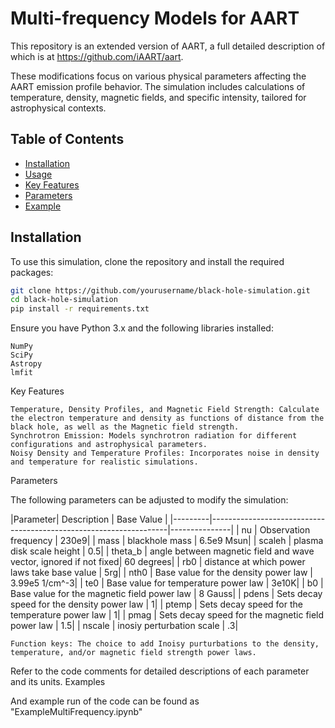  # Multi-frequency Models for AART
This repository is an extended version of AART, a full detailed description of which is at https://github.com/iAART/aart.

These modifications focus on various physical parameters affecting the AART emission profile behavior. The simulation includes calculations of temperature, density, magnetic fields, and specific intensity, tailored for astrophysical contexts.

## Table of Contents

- [Installation](#installation)
- [Usage](#usage)
- [Key Features](#key-features)
- [Parameters](#parameters)
- [Example](#examples)

## Installation

To use this simulation, clone the repository and install the required packages:

```bash
git clone https://github.com/yourusername/black-hole-simulation.git
cd black-hole-simulation
pip install -r requirements.txt
```

Ensure you have Python 3.x and the following libraries installed:

    NumPy
    SciPy
    Astropy
    lmfit

Key Features
    
    Temperature, Density Profiles, and Magnetic Field Strength: Calculate the electron temperature and density as functions of distance from the black hole, as well as the Magnetic field strength.
    Synchrotron Emission: Models synchrotron radiation for different configurations and astrophysical parameters.
    Noisy Density and Temperature Profiles: Incorporates noise in density and temperature for realistic simulations.

Parameters

The following parameters can be adjusted to modify the simulation:

|Parameter| Description                                                       |    Base Value |
    |---------|-------------------------------------------------------------------|---------------|
    | nu      | Observation frequency                                             |          230e9|
    | mass    | blackhole mass                                                    |     6.5e9 Msun| 
    | scaleh  | plasma disk scale height                                          |            0.5|
    | theta_b | angle between magnetic field and wave vector, ignored if not fixed|     60 degrees|
    | rb0     | distance at which power laws take base value                      |            5rg|
    | nth0    | Base value for the density power law                              | 3.99e5 1/cm^-3|
    | te0     | Base value for temperature power law                              |          3e10K|
    | b0      | Base value for the magnetic field power law                       |        8 Gauss|
    | pdens   | Sets decay speed for the density power law                        |              1|
    | ptemp   | Sets decay speed for the temperature power law                    |              1|
    | pmag    | Sets decay speed for the magnetic field power law                 |            1.5|
    | nscale  | inosiy perturbation scale                                         |             .3|
    
    Function keys: The choice to add Inoisy purturbations to the density, temperature, and/or magnetic field strength power laws.

Refer to the code comments for detailed descriptions of each parameter and its units.
Examples

And example run of the code can be found as "ExampleMultiFrequency.ipynb"
